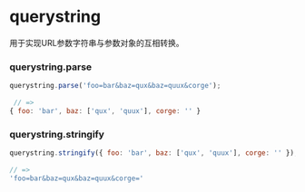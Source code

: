 # querystring
用于实现URL参数字符串与参数对象的互相转换。

### querystring.parse
``` js
querystring.parse('foo=bar&baz=qux&baz=quux&corge');
 
 // =>
{ foo: 'bar', baz: ['qux', 'quux'], corge: '' }

```

### querystring.stringify
``` js
querystring.stringify({ foo: 'bar', baz: ['qux', 'quux'], corge: '' });
 
// =>
'foo=bar&baz=qux&baz=quux&corge='
```